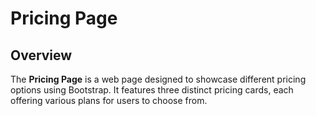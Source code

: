 # Pricing Page

## Overview
The **Pricing Page** is a web page designed to showcase different pricing options using Bootstrap. It features three distinct pricing cards, each offering various plans for users to choose from.
